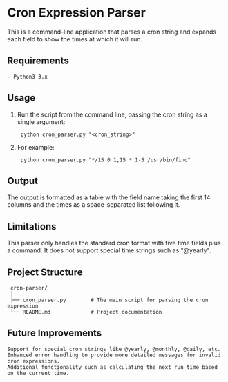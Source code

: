# Cron Expression Parser

This is a command-line application that parses a cron string and expands each field to show the times at which it will run.

## Requirements

    - Python3 3.x

## Usage

1. Run the script from the command line, passing the cron string as a single argument:

        python cron_parser.py "<cron_string>"

2. For example:

        python cron_parser.py "*/15 0 1,15 * 1-5 /usr/bin/find"


## Output

 The output is formatted as a table with the field name taking the first 14 columns and the times as a space-separated list following it.

## Limitations

 This parser only handles the standard cron format with five time fields plus a command. It does not support special time strings such as "@yearly".

## Project Structure

     cron-parser/
     │
     ├── cron_parser.py        # The main script for parsing the cron expression
     └── README.md             # Project documentation

## Future Improvements

    Support for special cron strings like @yearly, @monthly, @daily, etc.
    Enhanced error handling to provide more detailed messages for invalid cron expressions.
    Additional functionality such as calculating the next run time based on the current time.
